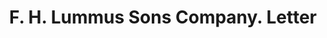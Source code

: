 ---
doi: 10.7916/D8572Q2B
date_other: '1909'
date_other_textual: '1909'
form: correspondence
genre:
- Letters (correspondence)
name:
- F. H. Lummus Sons Company
object_in_context_url: https://biggert.cul.columbia.edu/items/view/ave_biggert_00119
subject_hierarchical_geographic:
- Columbus, Georgia, United States
subject_name:
- F. H. Lummus Sons Company
title: F. H. Lummus Sons Company. Letter
sort_title: F. H. Lummus Sons Company. Letter
call_number: ave_biggert_00119
coordinates:
- 32.492222222222225,-84.94027777777778
pid: ave_biggert_00119
identifiers: ave_biggert_00119
thumbnail: https://derivativo-3.library.columbia.edu/iiif/2/ldpd:342837/full/!256,256/0/native.jpg
permalink: /biggert/ave_biggert_00119/
layout: iiif-image-page
---